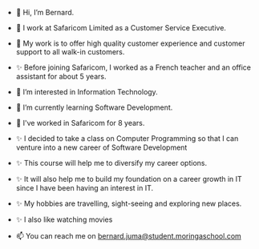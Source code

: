 -  👋 Hi, I’m Bernard.
-  💞️ I work at Safaricom Limited as a Customer Service Executive.
-  💞️ My work is to offer high quality customer experience and customer support to all walk-in customers.
-  ✨ Before joining Safaricom, I worked as a French teacher and an office assistant for about 5 years.
-  👀 I’m interested in Information Technology.
-  🌱 I’m currently learning Software Development.
-  💞️ I've worked in Safaricom for 8 years.
-  ✨ I decided to take a class on Computer Programming so that I can venture into a new career of Software Development
-  ✨ This course will help me to diversify my career options.
-  ✨ It will also help me to build my foundation on a career growth in IT since I have been having an interest in IT.

-  ✨ My hobbies are travelling, sight-seeing and exploring new places.
-  ✨ I also like watching movies
-  📫 You can reach me on bernard.juma@student.moringaschool.com





<!---
bernardjuma/bernardjuma is a ✨ special ✨ repository because its `README.md` (this file) appears on your GitHub profile.
You can click the Preview link to take a look at your changes.
--->
